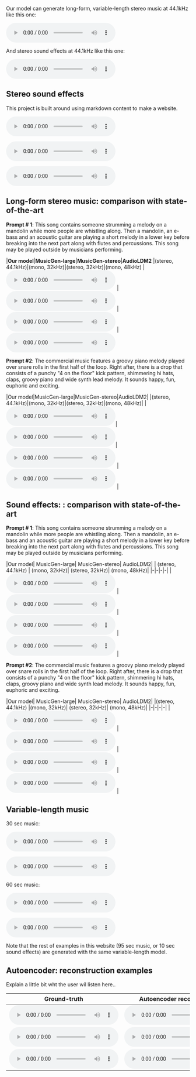 
Our model can generate long-form, variable-length stereo music at 44.1kHz like this one:

<audio controls preload=False><source src="audio/103136_audiogen_stereo.wav" type="audio/mpeg">Your browser does not support the audio element.</audio>

And stereo sound effects at 44.1kHz like this one:

<audio controls preload=False><source src="audio/103136_audiogen_stereo.wav" type="audio/mpeg">Your browser does not support the audio element.</audio>


## Stereo sound effects

This project is built around using markdown content to make a website. 

<audio controls preload=False><source src="audio/103136_audiogen_stereo.wav" type="audio/mpeg">Your browser does not support the audio element.</audio>

<audio controls preload=False><source src="audio/103136_audiogen_stereo.wav" type="audio/mpeg">Your browser does not support the audio element.</audio>

<audio controls preload=False><source src="audio/103136_audiogen_stereo.wav" type="audio/mpeg">Your browser does not support the audio element.</audio>



## Long-form stereo music: comparison with state-of-the-art


**Prompt # 1**: This song contains someone strumming a melody on a mandolin while more people are whistling along. Then a mandolin, an e-bass and an acoustic guitar are playing a short melody in a lower key before breaking into the next part along with flutes and percussions. This song may be played outside by musicians performing. 

|**Our model**|**MusicGen-large**|**MusicGen-stereo**|**AudioLDM2**
|(stereo, 44.1kHz)|(mono, 32kHz)|(stereo, 32kHz)|(mono, 48kHz)
| <audio controls preload=False><source src="audio/ZTVMsW1h3bI_stableaudio.wav" type="audio/mpeg">Your browser does not support the audio element.</audio> | <audio controls preload=False><source src="audio/ZTVMsW1h3bI_musicgenlarge.wav" type="audio/mpeg">Your browser does not support the audio element.</audio> | <audio controls preload=False><source src="audio/ZTVMsW1h3bI_musicgenstereo.wav" type="audio/mpeg">Your browser does not support the audio element.</audio> | <audio controls preload=False><source src="audio/ZTVMsW1h3bI_audioldm248k_stereo.wav" type="audio/mpeg">Your browser does not support the audio element.</audio> 

**Prompt #2**: The commercial music features a groovy piano melody played over snare rolls in the first half of the loop. Right after, there is a drop that consists of a punchy "4 on the floor" kick pattern, shimmering hi hats, claps, groovy piano and wide synth lead melody. It sounds happy, fun, euphoric and exciting.

|Our model|MusicGen-large|MusicGen-stereo|AudioLDM2| 
|(stereo, 44.1kHz)|(mono, 32kHz)|(stereo, 32kHz)|(mono, 48kHz)|
| <audio controls preload=False><source src="audio/ZK5M3DZejzk_stableaudio.wav" type="audio/mpeg">Your browser does not support the audio element.</audio>| <audio controls preload=False><source src="audio/ZK5M3DZejzk_musicgenlarge.wav" type="audio/mpeg">Your browser does not support the audio element.</audio>| <audio controls preload=False><source src="audio/ZK5M3DZejzk_musicgenstereo.wav" type="audio/mpeg">Your browser does not support the audio element.</audio> | <audio controls preload=False><source src="audio/ZK5M3DZejzk_audioldm248k_stereo.wav" type="audio/mpeg">Your browser does not support the audio element.</audio> | 



## Sound effects: : comparison with state-of-the-art

**Prompt # 1**: This song contains someone strumming a melody on a mandolin while more people are whistling along. Then a mandolin, an e-bass and an acoustic guitar are playing a short melody in a lower key before breaking into the next part along with flutes and percussions. This song may be played outside by musicians performing. 

|Our model| MusicGen-large| MusicGen-stereo| AudioLDM2| 
| (stereo, 44.1kHz) | (mono, 32kHz)| (stereo, 32kHz)| (mono, 48kHz)|
|-|-|-|-|
| <audio controls preload=False><source src="audio/ZTVMsW1h3bI_stableaudio.wav" type="audio/mpeg">Your browser does not support the audio element.</audio> | <audio controls preload=False><source src="audio/ZTVMsW1h3bI_musicgenlarge.wav" type="audio/mpeg">Your browser does not support the audio element.</audio> | <audio controls preload=False><source src="audio/ZTVMsW1h3bI_musicgenstereo.wav" type="audio/mpeg">Your browser does not support the audio element.</audio> | <audio controls preload=False><source src="audio/ZTVMsW1h3bI_audioldm248k_stereo.wav" type="audio/mpeg">Your browser does not support the audio element.</audio> | 

**Prompt #2**: The commercial music features a groovy piano melody played over snare rolls in the first half of the loop. Right after, there is a drop that consists of a punchy "4 on the floor" kick pattern, shimmering hi hats, claps, groovy piano and wide synth lead melody. It sounds happy, fun, euphoric and exciting.

|Our model| MusicGen-large| MusicGen-stereo| AudioLDM2| 
|(stereo, 44.1kHz) |(mono, 32kHz)| (stereo, 32kHz)| (mono, 48kHz)|
|-|-|-|-|
| <audio controls preload=False><source src="audio/ZK5M3DZejzk_stableaudio.wav" type="audio/mpeg">Your browser does not support the audio element.</audio> | <audio controls preload=False><source src="audio/ZK5M3DZejzk_musicgenlarge.wav" type="audio/mpeg">Your browser does not support the audio element.</audio> | <audio controls preload=False><source src="audio/ZK5M3DZejzk_musicgenstereo.wav" type="audio/mpeg">Your browser does not support the audio element.</audio> | <audio controls preload=False><source src="audio/ZK5M3DZejzk_audioldm248k_stereo.wav" type="audio/mpeg">Your browser does not support the audio element.</audio> | 


## Variable-length music

30 sec music:

<audio controls preload=False><source src="audio/103136_audiogen_stereo.wav" type="audio/mpeg">Your browser does not support the audio element.</audio> 

<audio controls preload=False><source src="audio/103136_audiogen_stereo.wav" type="audio/mpeg">Your browser does not support the audio element.</audio> 

60 sec music:

<audio controls preload=False><source src="audio/103136_audiogen_stereo.wav" type="audio/mpeg">Your browser does not support the audio element.</audio> 

<audio controls preload=False><source src="audio/103136_audiogen_stereo.wav" type="audio/mpeg">Your browser does not support the audio element.</audio> 

Note that the rest of examples in this website (95 sec music, or 10 sec sound effects) are generated with the same variable-length model.


## Autoencoder: reconstruction examples

Explain a little bit wht the user wil listen here..

| Ground-truth | Autoencoder reconstruction |
|-|-|
| <audio controls preload=False><source src="audio/103136_audiogen_stereo.wav" type="audio/mpeg">Your browser does not support the audio element.</audio> | <audio controls preload=False><source src="audio/103136_audiogen_stereo.wav" type="audio/mpeg">Your browser does not support the audio element.</audio> |
| <audio controls preload=False><source src="audio/103136_audiogen_stereo.wav" type="audio/mpeg">Your browser does not support the audio element.</audio> | <audio controls preload=False><source src="audio/103136_audiogen_stereo.wav" type="audio/mpeg">Your browser does not support the audio element.</audio> |
| <audio controls preload=False><source src="audio/103136_audiogen_stereo.wav" type="audio/mpeg">Your browser does not support the audio element.</audio> | <audio controls preload=False><source src="audio/103136_audiogen_stereo.wav" type="audio/mpeg">Your browser does not support the audio element.</audio> |

